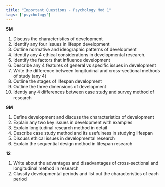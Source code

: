 ```yaml
---
title: "Important Questions - Psychology Mod 1"
tags: ['psychology']
---
```


**5M**
1. Discuss the characteristics of development
2. Identify any four issues in lifespn development 
3. Outline normative and ideographic patterns of development 
4. Identify any 4 ethical considerations in developmental research. 
5. Identify the factors that influence development 
6. Describe any 4 features of general vs specific issues in development 
7. Write the difference between longitudinal and cross-sectional methods of study (any 4)
8. Outline the stages of lifespan development 
9. Outline the three dimensions of development 
10. Identiy any 4 differences between case study and survey method of research 

**9M**
1. Define development and discuss the characteristics of development 
2. Explain any two key issues in development with examples
3. Explain longitudinal research method in detail 
4. Describe case study method and its usefulness in studying lifespan 
5. Discuss ethical issues in developmental research 
6. Explain the sequential design method in lifespan research 

**12**
1. Write about the advantages and disadvantages of cross-sectional and longitudinal method in research
2. Classify developmental periods and list out the characteristics of each period 

